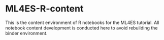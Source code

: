 # ML4ES-R-content
This is the content environment of R notebooks for the ML4ES tutorial. All notebook content development is conducted here to avoid rebuilding the binder environment.
